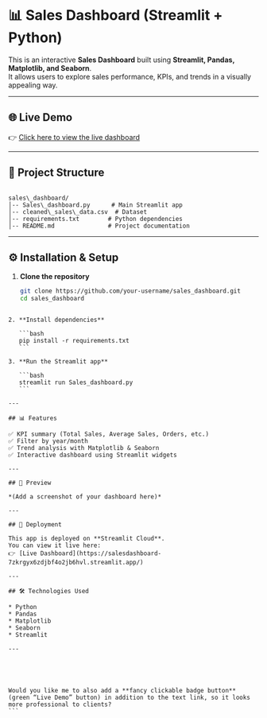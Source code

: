 
# 📊 Sales Dashboard (Streamlit + Python)

This is an interactive **Sales Dashboard** built using **Streamlit, Pandas, Matplotlib, and Seaborn**.  
It allows users to explore sales performance, KPIs, and trends in a visually appealing way.

---

## 🌐 Live Demo

👉 [Click here to view the live dashboard](https://salesdashboard-7zkrgyx6zdjbf4o2jb6hvl.streamlit.app/)

---

## 📂 Project Structure

```

sales\_dashboard/
│-- Sales\_dashboard.py      # Main Streamlit app
│-- cleaned\_sales\_data.csv  # Dataset
│-- requirements.txt        # Python dependencies
│-- README.md               # Project documentation

````

---

## ⚙️ Installation & Setup

1. **Clone the repository**
   ```bash
   git clone https://github.com/your-username/sales_dashboard.git
   cd sales_dashboard
````

2. **Install dependencies**

   ```bash
   pip install -r requirements.txt
   ```

3. **Run the Streamlit app**

   ```bash
   streamlit run Sales_dashboard.py
   ```

---

## 📊 Features

✅ KPI summary (Total Sales, Average Sales, Orders, etc.)
✅ Filter by year/month
✅ Trend analysis with Matplotlib & Seaborn
✅ Interactive dashboard using Streamlit widgets

---

## 📸 Preview

*(Add a screenshot of your dashboard here)*

---

## 🚀 Deployment

This app is deployed on **Streamlit Cloud**.
You can view it live here:
👉 [Live Dashboard](https://salesdashboard-7zkrgyx6zdjbf4o2jb6hvl.streamlit.app/)

---

## 🛠️ Technologies Used

* Python
* Pandas
* Matplotlib
* Seaborn
* Streamlit

---





Would you like me to also add a **fancy clickable badge button** (green “Live Demo” button) in addition to the text link, so it looks more professional to clients?
```
